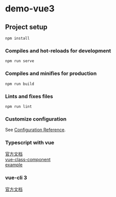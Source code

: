 # demo-vue3

## Project setup
```
npm install
```

### Compiles and hot-reloads for development
```
npm run serve
```

### Compiles and minifies for production
```
npm run build
```

### Lints and fixes files
```
npm run lint
```

### Customize configuration
See [Configuration Reference](https://cli.vuejs.org/config/).


### Typescript with vue
[官方文档](https://cn.vuejs.org/v2/guide/typescript.html)    
[vue-class-component](https://github.com/vuejs/vue-class-component)    
[example](https://github.com/vuejs/vue-class-component/tree/master/example)    


### vue-cli 3
[官方文档](https://cli.vuejs.org/zh/guide/installation.html)    